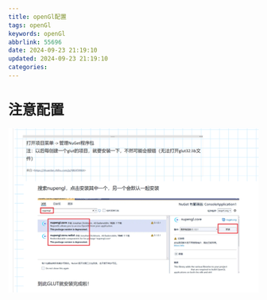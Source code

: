 ```yaml
---
title: openGl配置
tags: openGl
keywords: openGl
abbrlink: 55696
date: 2024-09-23 21:19:10
updated: 2024-09-23 21:19:10
categories:
---
```

# 注意配置

![配置如图](openGl配置/{1B68A5CC-4897-465F-8DCC-F36B0C8508AD}.png)
